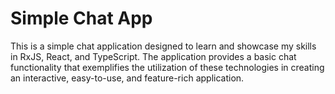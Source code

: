# Simple Chat App

This is a simple chat application designed to learn and showcase my skills in RxJS, React, and TypeScript. The application provides a basic chat functionality that exemplifies the utilization of these technologies in creating an interactive, easy-to-use, and feature-rich application.
